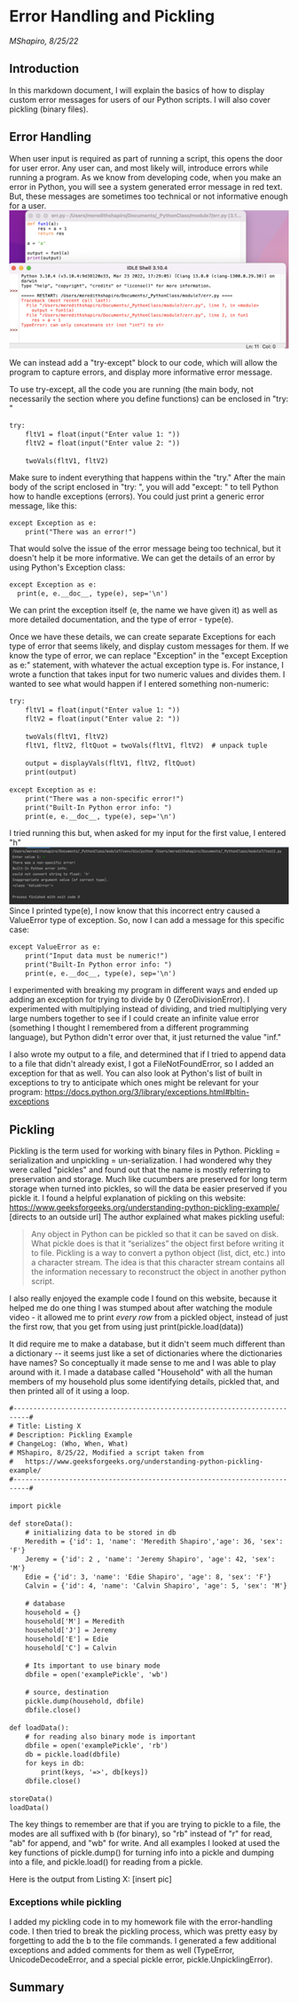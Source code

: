 # Error Handling and Pickling
*MShapiro, 8/25/22*

## Introduction

In this markdown document, I will explain the basics of how to display custom error messages for users of our Python scripts. I will also cover pickling (binary files). 

## Error Handling

When user input is required as part of running a script, this opens the door for user error. Any user can, and most likely will, introduce errors while running a program. As we know from developing code, when you make an error in Python, you will see a system generated error message in red text. But, these messages are sometimes too technical or not informative enough for a user. 
![Figure 1](https://github.com/meshapiro/IntroToProg-Python-Mod07/blob/main/docs/error_message.png "Figure 1")


We can instead add a "try-except" block to our code, which will allow the program to capture errors, and display more informative error message. 

To use try-except, all the code you are running (the main body, not necessarily the section where you define functions) can be enclosed in "try: " 

```
try:
    fltV1 = float(input("Enter value 1: "))
    fltV2 = float(input("Enter value 2: "))

    twoVals(fltV1, fltV2)
```  
Make sure to indent everything that happens within the "try." 
After the main body of the script enclosed in "try: ", you will add "except: " to tell Python how to handle exceptions (errors). You could just print a generic error message, like this:
```
except Exception as e:
    print("There was an error!")
```

That would solve the issue of the error message being too technical, but it doesn't help it be more informative. We can get the details of an error by using Python's Exception class:

```
except Exception as e:
  print(e, e.__doc__, type(e), sep='\n')
```
We can print the exception itself (e, the name we have given it) as well as more detailed documentation, and the type of error - type(e). 

Once we have these details, we can create separate Exceptions for each type of error that seems likely, and display custom messages for them. If we know the type of error, we can replace "Exception" in the "except Exception as e:" statement, with whatever the actual exception type is. For instance, I wrote a function that takes input for two numeric values and divides them. I wanted to see what would happen if I entered something non-numeric: 

```
try:
    fltV1 = float(input("Enter value 1: "))
    fltV2 = float(input("Enter value 2: "))

    twoVals(fltV1, fltV2)
    fltV1, fltV2, fltQuot = twoVals(fltV1, fltV2)  # unpack tuple

    output = displayVals(fltV1, fltV2, fltQuot)
    print(output)

except Exception as e:
    print("There was a non-specific error!")
    print("Built-In Python error info: ")
    print(e, e.__doc__, type(e), sep='\n')
```
I tried running this but, when asked for my input for the first value, I entered "h"
![Figure 2](https://github.com/meshapiro/IntroToProg-Python-Mod07/blob/main/docs/ValueError.png "Figure 2")
Since I printed type(e), I now know that this incorrect entry caused a ValueError type of exception. So, now I can add a message for this specific case:
```
except ValueError as e:
    print("Input data must be numeric!")
    print("Built-In Python error info: ")
    print(e, e.__doc__, type(e), sep='\n')
```
I experimented with breaking my program in different ways and ended up adding an exception for trying to divide by 0 (ZeroDivisionError). I experimented with multiplying instead of dividing, and tried multiplying very large numbers together to see if I could create an infinite value error (something I thought I remembered from a different programming language), but Python didn't error over that, it just returned the value "inf." 

I also wrote my output to a file, and determined that if I tried to append data to a file that didn't already exist, I got a FileNotFoundError, so I added an exception for that as well. 
You can also look at Python's list of built in exceptions to try to anticipate which ones might be relevant for your program: https://docs.python.org/3/library/exceptions.html#bltin-exceptions

## Pickling

Pickling is the term used for working with binary files in Python. Pickling = serialization and unpickling = un-serialization. I had wondered why they were called "pickles" and found out that the name is mostly referring to preservation and storage. Much like cucumbers are preserved for long term storage when turned into pickles, so will the data be easier preserved if you pickle it. I found a helpful explanation of pickling on this website: https://www.geeksforgeeks.org/understanding-python-pickling-example/ [directs to an outside url] The author explained what makes pickling useful:
> Any object in Python can be pickled so that it can be saved on disk. What pickle does is that it “serializes” the object first before writing it to file. Pickling is a way to convert a python object (list, dict, etc.) into a character stream. The idea is that this character stream contains all the information necessary to reconstruct the object in another python script.

I also really enjoyed the example code I found on this website, because it helped me do one thing I was stumped about after watching the module video - it allowed me to print *every row* from a pickled object, instead of just the first row, that you get from using just print(pickle.load(data))

It did require me to make a database, but it didn't seem much different than a dictionary -- it seems just like a set of dictionaries where the dictionaries have names? So conceptually it made sense to me and I was able to play around with it. I made a database called "Household" with all the human members of my household plus some identifying details, pickled that, and then printed all of it using a loop. 

```
#--------------------------------------------------------------------------#
# Title: Listing X
# Description: Pickling Example
# ChangeLog: (Who, When, What)
# MShapiro, 8/25/22, Modified a script taken from
#   https://www.geeksforgeeks.org/understanding-python-pickling-example/
#--------------------------------------------------------------------------#

import pickle

def storeData():
    # initializing data to be stored in db
    Meredith = {'id': 1, 'name': 'Meredith Shapiro','age': 36, 'sex': 'F'}
    Jeremy = {'id': 2 , 'name': 'Jeremy Shapiro', 'age': 42, 'sex': 'M'}
    Edie = {'id': 3, 'name': 'Edie Shapiro', 'age': 8, 'sex': 'F'}
    Calvin = {'id': 4, 'name': 'Calvin Shapiro', 'age': 5, 'sex': 'M'}

    # database
    household = {}
    household['M'] = Meredith
    household['J'] = Jeremy
    household['E'] = Edie
    household['C'] = Calvin

    # Its important to use binary mode
    dbfile = open('examplePickle', 'wb')

    # source, destination
    pickle.dump(household, dbfile)
    dbfile.close()

def loadData():
    # for reading also binary mode is important
    dbfile = open('examplePickle', 'rb')
    db = pickle.load(dbfile)
    for keys in db:
        print(keys, '=>', db[keys])
    dbfile.close()

storeData()
loadData()
```
The key things to remember are that if you are trying to pickle to a file, the modes are all suffixed with b (for binary), so "rb" instead of "r" for read, "ab" for append, and "wb" for write. And all examples I looked at used the key functions of pickle.dump() for turning info into a pickle and dumping into a file, and pickle.load() for reading from a pickle. 

Here is the output from Listing X:
[insert pic]

### Exceptions while pickling 

I added my pickling code in to my homework file with the error-handling code. I then tried to break the pickling process, which was pretty easy by forgetting to add the b to the file commands. I generated a few additional exceptions and added comments for them as well (TypeError, UnicodeDecodeError, and a special pickle error, pickle.UnpicklingError). 

## Summary

